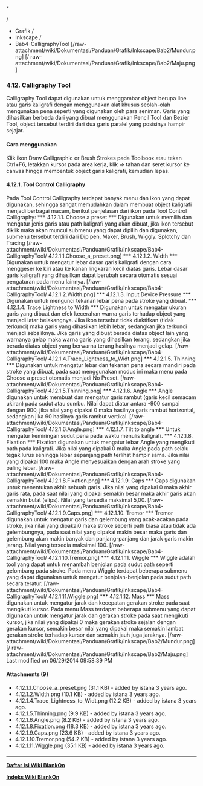 

    *









  /


  * Grafik  /
  * Inkscape  /
  * Bab4-CalligraphyTool
[/raw-attachment/wiki/Dokumentasi/Panduan/Grafik/Inkscape/Bab2/Mundur.png] [/
raw-attachment/wiki/Dokumentasi/Panduan/Grafik/Inkscape/Bab2/Maju.png]
### 4.12. Calligraphy Tool
Calligraphy Tool dapat digunakan untuk menggambar object berupa line atau garis
kaligrafi dengan menggunakan alat khusus seolah-olah mengunakan pena seperti
yang digunakan oleh para seniman. Garis yang dihasilkan berbeda dari yang
dibuat menggunakan Pencil Tool dan Bezier Tool, object tersebut terdiri dari
dua garis paralel yang posisinya hampir sejajar.
#### Cara menggunakan
Klik ikon Draw Calligraphic or Brush Strokes pada Toolboox atau tekan Ctrl+F6,
letakkan kursor pada area kerja, klik => tahan dan seret kursor ke canvas
hingga membentuk object garis kaligrafi, kemudian lepas.
#### 4.12.1. Tool Control Calligraphy
Pada Tool Control Calligraphy terdapat banyak menu dan ikon yang dapat
digunakan, sehingga sangat memudahkan dalam membuat object kaligrafi menjadi
berbagai macam, berikut penjelasan dari ikon pada Tool Control Calligraphy:
*** 4.12.1.1. Choose a preset ***
Digunakan untuk memilih dan mengatur jenis garis atau path kaligrafi yang akan
dibuat, jika ikon tersebut diklik maka akan muncul submenu yang dapat dipilih
dan digunakan, submenu tersebut terdiri dari Dip pen, Maker, Brush, Wiggly.
Splotchy dan Tracing
[/raw-attachment/wiki/Dokumentasi/Panduan/Grafik/Inkscape/Bab4-CalligraphyTool/
4.12.1.1.Choose_a_preset.png]
*** 4.12.1.2. Width ***
Digunakan untuk mengatur lebar dasar garis kaligrafi dengan cara menggeser ke
kiri atau ke kanan lingkaran kecil diatas garis. Lebar dasar garis kaligrafi
yang dihasilkan dapat berubah secara otomatis sesuai pengaturan pada menu
lainnya.
[/raw-attachment/wiki/Dokumentasi/Panduan/Grafik/Inkscape/Bab4-CalligraphyTool/
4.12.1.2.Width.png]
*** 4.12.1.3. Input Device Pressure ***
Digunakan untuk mengunci tekanan lebar pena pada stroke yang dibuat.
*** 4.12.1.4. Trace Lightness to Width ***
Digunakan untuk mengatur ukuran garis yang dibuat dan efek kecerahan warna
garis terhadap object yang menjadi latar belakangnya. Jika ikon tersebut tidak
diaktifkan (tidak terkunci) maka garis yang dihasilkan lebih lebar, sedangkan
jika terkunci menjadi sebaliknya. Jika garis yang dibuat berada diatas object
lain yang warnanya gelap maka warna garis yang dihasilkan terang, sedangkan
jika berada diatas object yang berwarna terang hasilnya menjadi gelap.
[/raw-attachment/wiki/Dokumentasi/Panduan/Grafik/Inkscape/Bab4-CalligraphyTool/
4.12.1.4.Trace_Lightness_to_Widt.png]
*** 4.12.1.5. Thinning ***
Digunakan untuk mengatur lebar dan tekanan pena secara mandiri pada stroke yang
dibuat, pada saat menggunakan modus ini maka menu pada Choose a preset otomatis
menjadi No Preset.
[/raw-attachment/wiki/Dokumentasi/Panduan/Grafik/Inkscape/Bab4-CalligraphyTool/
4.12.1.5.Thinning.png]
*** 4.12.1.6. Angle ***
Angle digunakan untuk membuat dan mengatur garis rambut (garis kecil semacam
ukiran) pada sudut atau sumbu. Nilai dapat diatur antara -900 sampai dengan
900, jika nilai yang dipakai 0 maka hasilnya garis rambut horizontal, sedangkan
jika 90 hasilnya garis rambut vertikal.
[/raw-attachment/wiki/Dokumentasi/Panduan/Grafik/Inkscape/Bab4-CalligraphyTool/
4.12.1.6.Angle.png]
*** 4.12.1.7. Tilt to angle ***
Untuk mengatur kemiringan sudut pena pada waktu menulis kaligrafi.
*** 4.12.1.8. Fixation ***
Fixation digunakan untuk mengatur lebar Angle yang mengikuti path pada
kaligrafi. Jika nilai yang dipakai 0 maka Angle pada path selalu tegak lurus
sehingga lebar sepanjang path terlihat hampir sama. Jika nilai yang dipakai 100
maka Angle menyesuaikan dengan arah stroke yang paling lebar.
[/raw-attachment/wiki/Dokumentasi/Panduan/Grafik/Inkscape/Bab4-CalligraphyTool/
4.12.1.8.Fixation.png]
*** 4.12.1.9. Caps ***
Caps digunakan untuk menentukan akhir sebuah garis. Jika nilai yang dipakai 0
maka akhir garis rata, pada saat nilai yang dipakai semakin besar maka akhir
garis akan semakin bulat (elips). Nilai yang tersedia maksimal 5,00.
[/raw-attachment/wiki/Dokumentasi/Panduan/Grafik/Inkscape/Bab4-CalligraphyTool/
4.12.1.9.Caps.png]
*** 4.12.1.10. Tremor ***
Tremor digunakan untuk mengatur garis dan gelembung yang acak-acakan pada
stroke, jika nilai yang dipakai0 maka stroke seperti path biasa atau tidak ada
gelembungnya, pada saat nilai yang dipakai makin besar maka garis dan gelembung
akan makin banyak dan panjang-panjang dan jarak garis makin jarang. Nilai yang
tersedia maksimal 100.
[/raw-attachment/wiki/Dokumentasi/Panduan/Grafik/Inkscape/Bab4-CalligraphyTool/
4.12.1.10.Tremor.png]
*** 4.12.1.11. Wiggle ***
Wiggle adalah tool yang dapat untuk menambah benjolan pada sudut path seperti
gelombang pada stroke. Pada menu Wiggle terdapat beberapa submenu yang dapat
digunakan untuk mengatur benjolan-benjolan pada sudut path secara teratur.
[/raw-attachment/wiki/Dokumentasi/Panduan/Grafik/Inkscape/Bab4-CalligraphyTool/
4.12.1.11.Wiggle.png]
*** 4.12.1.12. Mass ***
Mass digunakan untuk mengatur jarak dan kecepatan gerakan stroke pada saat
mengikuti kursor. Pada menu Mass terdapat beberapa submenu yang dapat digunakan
untuk mengatur jarak dan gerakan stroke pada saat mengikuti kursor, jika nilai
yang dipakai 0 maka gerakan stroke sejalan dengan gerakan kursor, semakin besar
nilai yang dipakai maka semakin lambat gerakan stroke terhadap kursor dan
semakin jauh juga jaraknya.
[/raw-attachment/wiki/Dokumentasi/Panduan/Grafik/Inkscape/Bab2/Mundur.png] [/
raw-attachment/wiki/Dokumentasi/Panduan/Grafik/Inkscape/Bab2/Maju.png]
Last modified on 06/29/2014 09:58:39 PM
#### Attachments (9)
  * 4.12.1.1.Choose_a_preset.png​ (31.1 KB) - added by istana 3 years ago.
  * 4.12.1.2.Width.png​ (10.1 KB) - added by istana 3 years ago.
  * 4.12.1.4.Trace_Lightness_to_Widt.png​ (12.2 KB) - added by istana 3 years
      ago.
  * 4.12.1.5.Thinning.png​ (9.9 KB) - added by istana 3 years ago.
  * 4.12.1.6.Angle.png​ (8.2 KB) - added by istana 3 years ago.
  * 4.12.1.8.Fixation.png​ (18.3 KB) - added by istana 3 years ago.
  * 4.12.1.9.Caps.png​ (23.6 KB) - added by istana 3 years ago.
  * 4.12.1.10.Tremor.png​ (54.2 KB) - added by istana 3 years ago.
  * 4.12.1.11.Wiggle.png​ (35.1 KB) - added by istana 3 years ago.
#### 
    
 
 
 
 
 
---
[**Daftar Isi Wiki BlankOn**](/DaftarIsi/README.md)
 
[**Indeks Wiki BlankOn**](/Indeks.md)
